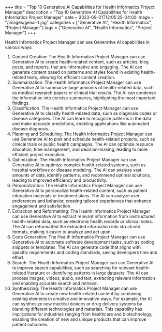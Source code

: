 +++
title = "Top 10 Generative AI Capabilities for Health Informatics Project Manager"
description = "Top 10 Generative AI Capabilities for Health Informatics Project Manager"
date = 2023-09-01T12:05:25-04:00
image = "/images/genai-1.jpg"
categories = ["Generative AI", "Health Informatics", "Project Manager"]
tags = ["Generative AI", "Health Informatics", "Project Manager"]
+++

Health Informatics Project Manager can use Generative AI capabilities in various ways:

1. Content Creation: The Health Informatics Project Manager can use Generative AI to create health-related content, such as articles, blog posts, and reports, that are informative and engaging. The AI can generate content based on patterns and styles found in existing health-related texts, allowing for efficient content creation.
2. Summarization: The Health Informatics Project Manager can use Generative AI to summarize large amounts of health-related data, such as medical research papers or clinical trial results. The AI can condense the information into concise summaries, highlighting the most important findings.
3. Classification: The Health Informatics Project Manager can use Generative AI to classify health-related data, such as diagnosis codes or disease categories. The AI can learn to recognize patterns in the data and make accurate predictions, enabling applications like automated disease diagnosis.
4. Planning and Scheduling: The Health Informatics Project Manager can use Generative AI to plan and schedule health-related projects, such as clinical trials or public health campaigns. The AI can optimize resource allocation, time management, and decision-making, leading to more efficient project execution.
5. Optimization: The Health Informatics Project Manager can use Generative AI to optimize complex health-related systems, such as hospital workflows or disease modeling. The AI can analyze vast amounts of data, identify patterns, and recommend optimal solutions, leading to improved efficiency and productivity.
6. Personalization: The Health Informatics Project Manager can use Generative AI to personalize health-related content, such as patient education materials or treatment plans. The AI can analyze user preferences and behavior, creating tailored experiences that enhance engagement and satisfaction.
7. Extraction and Reformatting: The Health Informatics Project Manager can use Generative AI to extract relevant information from unstructured health-related data, such as electronic health records or clinical notes. The AI can reformatted the extracted information into structured formats, making it easier to analyze and act upon.
8. Code Generation: The Health Informatics Project Manager can use Generative AI to automate software development tasks, such as coding snippets or templates. The AI can generate code that aligns with specific requirements and coding standards, saving developers time and effort.
9. Search: The Health Informatics Project Manager can use Generative AI to improve search capabilities, such as searching for relevant health-related literature or identifying patterns in large datasets. The AI can process images, videos, audio, and text, extracting relevant information and enabling accurate search and retrieval.
10. Synthesizing: The Health Informatics Project Manager can use Generative AI to create new health-related content by combining existing elements in creative and innovative ways. For example, the AI can synthesize new medical devices or drug delivery systems by blending different technologies and materials. This capability has implications for industries ranging from healthcare and biotechnology, enabling the creation of new and unique products that can improve patient outcomes.